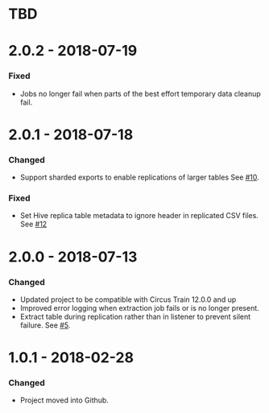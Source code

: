 # TBD

# 2.0.2 - 2018-07-19
### Fixed
* Jobs no longer fail when parts of the best effort temporary data cleanup fail.

# 2.0.1 - 2018-07-18
### Changed
* Support sharded exports to enable replications of larger tables See [#10](https://github.com/HotelsDotCom/circus-train-bigquery/issues/10).
### Fixed
* Set Hive replica table metadata to ignore header in replicated CSV files. See [#12](https://github.com/HotelsDotCom/circus-train-bigquery/issues/12)


# 2.0.0 - 2018-07-13
### Changed
* Updated project to be compatible with Circus Train 12.0.0 and up
* Improved error logging when extraction job fails or is no longer present.
* Extract table during replication rather than in listener to prevent silent failure. See [#5](https://github.com/HotelsDotCom/circus-train-bigquery/issues/5).

# 1.0.1 - 2018-02-28
### Changed
* Project moved into Github.
